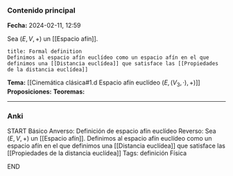 ### Contenido principal

**Fecha:** 2024-02-11, 12:59

Sea $(E, V, +)$ un [[Espacio afín]].

```ad-formal
title: Formal definition
Definimos al espacio afín euclídeo como un espacio afín en el que definimos una [[Distancia euclídea]] que satisface las [[Propiedades de la distancia euclídea]]
```

**Tema:** [[Cinemática clásica#1.d Espacio afín euclídeo $(E, (V_3, ·), +)$]]
**Proposiciones:**
**Teoremas:**

---
### Anki

START
Básico
Anverso: Definición de espacio afín euclídeo
Reverso: Sea $(E, V, +)$ un [[Espacio afín]]. Definimos al espacio afín euclídeo como un espacio afín en el que definimos una [[Distancia euclídea]] que satisface las [[Propiedades de la distancia euclídea]]
Tags: definición Física
<!--ID: 1707764225121-->
END